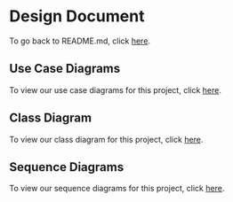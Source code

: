 # Design Document

To go back to README.md, click [here](../README.md).

## Use Case Diagrams

To view our use case diagrams for this project, click [here](usecases/USECASES.md).

## Class Diagram

To view our class diagram for this project, click [here](classdiagram/ClassDiagram.md).

## Sequence Diagrams

To view our sequence diagrams for this project, click [here](sequencediagram/SequenceDiagrams.md).